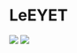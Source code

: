 # LeEYET

![](https://media.giphy.com/media/YYOBLt0HkcvIfsDdmy/giphy.gif)                ![](https://media.giphy.com/media/CRjDGpjYB03EP1EPki/giphy.gif)

